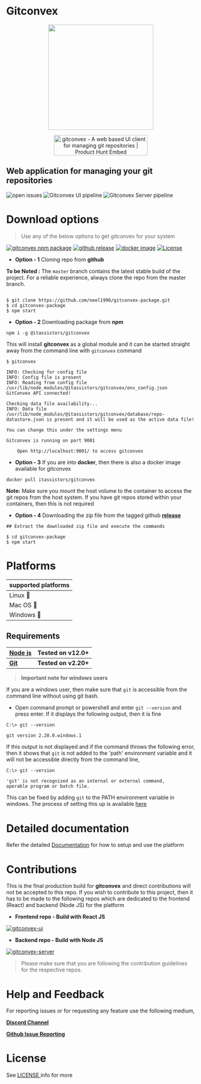 
# Gitconvex

<p align="center">
    <img src="https://user-images.githubusercontent.com/47709856/87170859-8bfff080-c2ef-11ea-9140-b9e5db1c17d8.png" width="280">
    <p align="center">
        <a href="https://www.producthunt.com/posts/gitconvex-2?utm_source=badge-featured&utm_medium=badge&utm_souce=badge-gitconvex-2" target="_blank"><img src="https://api.producthunt.com/widgets/embed-image/v1/featured.svg?post_id=241240&theme=dark" alt="gitconvex - A web based UI client for managing git repositories | Product Hunt Embed" style="width: 250px; height: 54px;" width="250px" height="54px" /></a>
    </p>
</p>

## Web application for managing your git repositories

![open issues](https://img.shields.io/github/issues/neel1996/gitconvex?color=orange&style=for-the-badge)
![Gitconvex UI pipeline](https://img.shields.io/github/workflow/status/neel1996/gitconvex-ui/Gitconvex%20UI%20pipeline/master?label=gitconvex%20ui%20build&logo=github&style=for-the-badge)
![Gitconvex Server pipeline](https://img.shields.io/github/workflow/status/neel1996/gitconvex-server/Gitconvex%20Server%20pipeline/master?label=gitconvex%20server%20build&logo=github&style=for-the-badge)

# Download options

> Use any of the below options to get gitconvex for your system

[![gitconvex npm package](https://img.shields.io/static/v1?label=gitconvex&message=v1.1.6&color=red&style=for-the-badge&logo=npm)](https://www.npmjs.com/package/@itassistors/gitconvex)
[![github release](https://img.shields.io/static/v1?label=gitconvex&message=v1.1.6&color=green&style=for-the-badge&logo=github)](https://github.com/neel1996/gitconvex-package/releases)
[![docker image](https://img.shields.io/static/v1?label=gitconvex&message=v1.1.6&color=blue&style=for-the-badge&logo=docker)](https://hub.docker.com/repository/docker/itassistors/gitconvex)
[![License](https://img.shields.io/static/v1?label=LICENSE&message=Apache-2.0&color=yellow&style=for-the-badge)](LICENSE)

- **Option - 1** Cloning repo from **github**

**To be Noted :** The `master` branch contains the latest stable build of the project. For a reliable experience, always clone the repo from the master branch.

```

$ git clone https://github.com/neel1996/gitconvex-package.git
$ cd gitconvex-package
$ npm start

```

- **Option - 2**  Downloading package from **npm**

`npm i -g @itassistors/gitconvex`

This will install **gitconvex** as a global module and it can be started straight away from the command line with `gitconvex` command

```
$ gitconvex

INFO: Checking for config file
INFO: Config file is present
INFO: Reading from config file /usr/lib/node_modules/@itassistors/gitconvex/env_config.json
GitConvex API connected!

Checking data file availability...
INFO: Data file /usr/lib/node_modules/@itassistors/gitconvex/database/repo-datastore.json is present and it will be used as the active data file!

You can change this under the settings menu

Gitconvex is running on port 9001

    Open http://localhost:9001/ to access gitconvex
```

- **Option - 3** If you are into **docker**, then there is also a docker image available for gitconvex 

`docker pull itassistors/gitconvex`

**Note:** Make sure you mount the host volume to the container to access the git repos from the host system. If you have git repos stored within your containers, then this is not required

- **Option - 4** Downloading the zip file from the tagged github [**release**](https://github.com/neel1996/gitconvex-package/releases)

```
## Extract the downloaded zip file and execute the commands

$ cd gitconvex-package
$ npm start
```


# Platforms

|supported platforms|
|--|
|Linux :penguin:  |
|Mac OS  :apple: |
|Windows :black_square_button: |

## Requirements

| <b>[Node js](https://nodejs.org/en/)</b> | <b>Tested on v12.0+ |
|--|--|
| <b>[Git](https://git-scm.com/)</b> | <b>Tested on v2.20+</b> |
    
> **Important note for windows users**

If you are a windows user, then make sure that `git` is accessible from the command line without using git bash.

- Open command prompt or powershell and enter `git --version` and press enter. If it displays the following output, then it is fine

```
C:\> git --version

git version 2.28.0.windows.1
```

If this output is not displayed and if the command throws the following error, then it shows that `git` is not added to the 'path' environment variable and it will not be accessible directly from the command line,

```
C:\> git --version

'git' is not recognized as an internal or external command,
operable program or batch file.
```

This can be fixed by adding `git` to the PATH environment variable in windows. The process of setting this up is available [here](https://stackoverflow.com/questions/26620312/git-installing-git-in-path-with-github-client-for-windows#answer-53706956:~:text=comment-,27,Here%20is%20the%20magic)


# Detailed documentation

Refer the detailed [Documentation](DOCUMENTATION.md) for how to setup and use the platform


# Contributions 

This is the final production build for **gitconvex** and direct contributions will not be accepted to this repo. If you wish to contribute to this project, then it has to be made to the following repos which are dedicated to the frontend (React) and backend (Node JS) for the platform 

- **Frontend repo - Build with React JS**

[![gitconvex-ui](https://github-readme-stats-git-master.neel1996.vercel.app/api/pin/?username=neel1996&repo=gitconvex-ui)](https://github.com/neel1996/gitconvex)

- **Backend repo - Build with Node JS**

[![gitconvex-server](https://github-readme-stats-git-master.neel1996.vercel.app/api/pin/?username=neel1996&repo=gitconvex-server)](https://github.com/neel1996/gitconvex)


> Please make sure that you are following the contribution guidelines for the respective repos. 

# Help and Feedback

For reporting issues or for requesting any feature use the following medium,

[**Discord Channel** ](https://discord.gg/PSd2Cq9)

[**Github Issue Reporting**](https://github.com/neel1996/gitconvex-package/issues)

# License

See [LICENSE ](LICENSE) info for more
